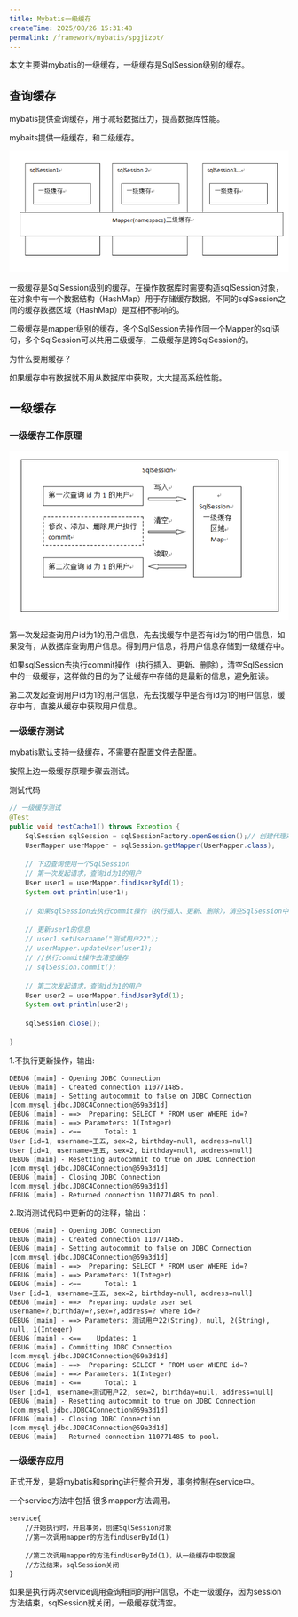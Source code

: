 ```yaml
---
title: Mybatis一级缓存
createTime: 2025/08/26 15:31:48
permalink: /framework/mybatis/spgjizpt/
---
```

本文主要讲mybatis的一级缓存，一级缓存是SqlSession级别的缓存。


## 查询缓存

mybatis提供查询缓存，用于减轻数据压力，提高数据库性能。

mybaits提供一级缓存，和二级缓存。

![查询缓存](/images/mybatis/查询缓存.png)

一级缓存是SqlSession级别的缓存。在操作数据库时需要构造sqlSession对象，在对象中有一个数据结构（HashMap）用于存储缓存数据。不同的sqlSession之间的缓存数据区域（HashMap）是互相不影响的。

二级缓存是mapper级别的缓存，多个SqlSession去操作同一个Mapper的sql语句，多个SqlSession可以共用二级缓存，二级缓存是跨SqlSession的。

为什么要用缓存？

如果缓存中有数据就不用从数据库中获取，大大提高系统性能。


## 一级缓存

### 一级缓存工作原理

![一级缓存工作原理](/images/mybatis/mybatis_一级缓存工作原理.png)

第一次发起查询用户id为1的用户信息，先去找缓存中是否有id为1的用户信息，如果没有，从数据库查询用户信息。得到用户信息，将用户信息存储到一级缓存中。

如果sqlSession去执行commit操作（执行插入、更新、删除），清空SqlSession中的一级缓存，这样做的目的为了让缓存中存储的是最新的信息，避免脏读。

第二次发起查询用户id为1的用户信息，先去找缓存中是否有id为1的用户信息，缓存中有，直接从缓存中获取用户信息。


### 一级缓存测试

mybatis默认支持一级缓存，不需要在配置文件去配置。

按照上边一级缓存原理步骤去测试。

测试代码

```java
// 一级缓存测试
@Test
public void testCache1() throws Exception {
	SqlSession sqlSession = sqlSessionFactory.openSession();// 创建代理对象
	UserMapper userMapper = sqlSession.getMapper(UserMapper.class);

	// 下边查询使用一个SqlSession
	// 第一次发起请求，查询id为1的用户
	User user1 = userMapper.findUserById(1);
	System.out.println(user1);

	// 如果sqlSession去执行commit操作（执行插入、更新、删除），清空SqlSession中的一级缓存，这样做的目的为了让缓存中存储的是最新的信息，避免脏读。

	// 更新user1的信息
	// user1.setUsername("测试用户22");
	// userMapper.updateUser(user1);
	// //执行commit操作去清空缓存
	// sqlSession.commit();

	// 第二次发起请求，查询id为1的用户
	User user2 = userMapper.findUserById(1);
	System.out.println(user2);

	sqlSession.close();

}
```



1.不执行更新操作，输出:

```
DEBUG [main] - Opening JDBC Connection
DEBUG [main] - Created connection 110771485.
DEBUG [main] - Setting autocommit to false on JDBC Connection [com.mysql.jdbc.JDBC4Connection@69a3d1d]
DEBUG [main] - ==>  Preparing: SELECT * FROM user WHERE id=? 
DEBUG [main] - ==> Parameters: 1(Integer)
DEBUG [main] - <==      Total: 1
User [id=1, username=王五, sex=2, birthday=null, address=null]
User [id=1, username=王五, sex=2, birthday=null, address=null]
DEBUG [main] - Resetting autocommit to true on JDBC Connection [com.mysql.jdbc.JDBC4Connection@69a3d1d]
DEBUG [main] - Closing JDBC Connection [com.mysql.jdbc.JDBC4Connection@69a3d1d]
DEBUG [main] - Returned connection 110771485 to pool.
```

2.取消测试代码中更新的的注释，输出：

```
DEBUG [main] - Opening JDBC Connection
DEBUG [main] - Created connection 110771485.
DEBUG [main] - Setting autocommit to false on JDBC Connection [com.mysql.jdbc.JDBC4Connection@69a3d1d]
DEBUG [main] - ==>  Preparing: SELECT * FROM user WHERE id=? 
DEBUG [main] - ==> Parameters: 1(Integer)
DEBUG [main] - <==      Total: 1
User [id=1, username=王五, sex=2, birthday=null, address=null]
DEBUG [main] - ==>  Preparing: update user set username=?,birthday=?,sex=?,address=? where id=? 
DEBUG [main] - ==> Parameters: 测试用户22(String), null, 2(String), null, 1(Integer)
DEBUG [main] - <==    Updates: 1
DEBUG [main] - Committing JDBC Connection [com.mysql.jdbc.JDBC4Connection@69a3d1d]
DEBUG [main] - ==>  Preparing: SELECT * FROM user WHERE id=? 
DEBUG [main] - ==> Parameters: 1(Integer)
DEBUG [main] - <==      Total: 1
User [id=1, username=测试用户22, sex=2, birthday=null, address=null]
DEBUG [main] - Resetting autocommit to true on JDBC Connection [com.mysql.jdbc.JDBC4Connection@69a3d1d]
DEBUG [main] - Closing JDBC Connection [com.mysql.jdbc.JDBC4Connection@69a3d1d]
DEBUG [main] - Returned connection 110771485 to pool.
```



### 一级缓存应用

正式开发，是将mybatis和spring进行整合开发，事务控制在service中。

一个service方法中包括 很多mapper方法调用。

```
service{
	//开始执行时，开启事务，创建SqlSession对象
	//第一次调用mapper的方法findUserById(1)
	
	//第二次调用mapper的方法findUserById(1)，从一级缓存中取数据
	//方法结束，sqlSession关闭
}
```

如果是执行两次service调用查询相同的用户信息，不走一级缓存，因为session方法结束，sqlSession就关闭，一级缓存就清空。